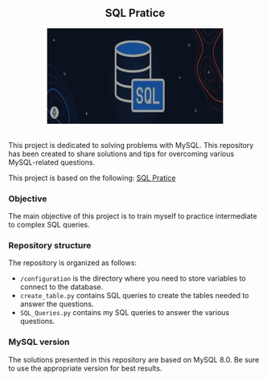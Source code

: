 <div align='center'>

## SQL Pratice

<img src="static/sql.gif" alt="SQL gif" width="350px" height="190px">

</div>

<br>

This project is dedicated to solving problems with MySQL. This repository has been created to share solutions and tips for overcoming various MySQL-related questions.

This project is based on the following:  [SQL Pratice](https://techtfq.com/blog/learn-how-to-write-sql-queries-practice-complex-sql-queries#google_vignette=)

### Objective

The main objective of this project is to train myself to practice intermediate to complex SQL queries.

### Repository structure

The repository is organized as follows: 
  - `/configuration` is the directory where you need to store variables to connect to the database.
  - `create_table.py` contains SQL queries to create the tables needed to answer the questions.
  - `SQL_Queries.py` contains my SQL queries to answer the various questions.


### MySQL version

The solutions presented in this repository are based on MySQL 8.0. Be sure to use the appropriate version for best results.

